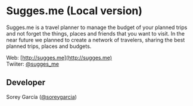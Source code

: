 Sugges.me (Local version)
===========================
Sugges.me is a travel planner to manage the budget of your planned trips and not forget the things, places and friends that you want to visit. In the near future we planned to create a network of travelers, sharing the best planned trips, places and budgets.

Web: [http://sugges.me](http://sugges.me) <br />
Twiiter: [@sugges_me](http://twitter.com/sugges_me) <br />

Developer
-----------------------
Sorey García ([@soreygarcia](http://twitter.com/soreygarcia))